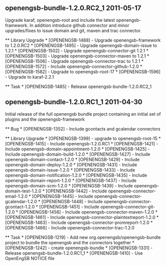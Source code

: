 openengsb-bundle-1.2.0.RC2_1 2011-05-17
-----------------------------------------

Upgrade karaf, openengsb-root and include the latest openengsb-framework. In addition introduce github connector and minor upgrades/fixes to issue domain and git, maven and trac connector.

** Library Upgrade
    * [OPENENGSB-1488] - Upgrade openengsb-framework to 1.2.0.RC2
    * [OPENENGSB-1495] - Upgrade openengsb-domain-issue to 1.2.1
    * [OPENENGSB-1502] - Upgrade openengsb-connector-git 1.2.1
    * [OPENENGSB-1503] - Upgrade openengsb-connector-maven to 1.2.1
    * [OPENENGSB-1506] - Upgrade openengsb-connector-trac to 1.2.1
    * [OPENENGSB-1572] - Include openengsb-connector-github-1.2.0
    * [OPENENGSB-1582] - Upgrade to openengsb-root-17
    * [OPENENGSB-1596] - Upgrade to karaf-2.2.1

** Task
    * [OPENENGSB-1485] - Release openengsb-bundle-1.2.0.RC2_1


openengsb-bundle-1.2.0.RC1_1 2011-04-30
-----------------------------------------

Initial release of the full openengsb bundle project containing an initial set of plugins and the openengsb-framework

** Bug
    * [OPENENGSB-1352] - Include gcontacts and gcalendar connectors

** Library Upgrade
    * [OPENENGSB-1399] - upgrade to openengsb-root-15
    * [OPENENGSB-1415] - Include openengsb-1.2.0.RC1
    * [OPENENGSB-1421] - Include openengsb-domain-appointment-1.2.0
    * [OPENENGSB-1425] - Include openengsb-domain-build-1.2.0
    * [OPENENGSB-1427] - Include openengsb-domain-contact-1.2.0
    * [OPENENGSB-1429] - Include openengsb-domain-deploy-1.2.0
    * [OPENENGSB-1431] - Include openengsb-domain-issue-1.2.0
    * [OPENENGSB-1433] - Include openengsb-domain-notification-1.2.0
    * [OPENENGSB-1435] - Include openengsb-domain-report-1.2.0
    * [OPENENGSB-1437] - Include openengsb-domain-scm-1.2.0
    * [OPENENGSB-1439] - Include openengsb-domain-test-1.2.0
    * [OPENENGSB-1442] - Include openengsb-connector-email-1.2.0
    * [OPENENGSB-1445] - Include openengsb-connector-gcalendar-1.2.0
    * [OPENENGSB-1448] - Include openengsb-connector-gcontact-1.2.0
    * [OPENENGSB-1451] - Include openengsb-connector-git-1.2.0
    * [OPENENGSB-1456] - Include openengsb-connector-maven-1.2.0
    * [OPENENGSB-1461] - Include openengsb-connector-plaintextreport-1.2.0
    * [OPENENGSB-1463] - Include openengsb-connector-promreport-1.2.0
    * [OPENENGSB-1466] - Include openengsb-connector-trac-1.2.0

** Task
    * [OPENENGSB-1219] - Add new org.openengsb/openengsb-bundle project to bundle the openengsb and the connectors together
    * [OPENENGSB-1242] - create openengsb-bundle
    * [OPENENGSB-1331] - Release openengsb-bundle-1.2.0.RC1_1
    * [OPENENGSB-1410] - Use OpenEngSB NOTICE file

